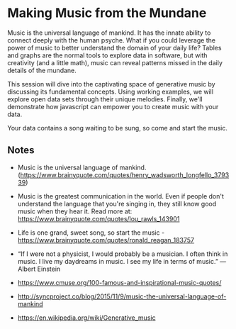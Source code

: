 # Making Music from the Mundane

Music is the universal language of mankind. It has the innate ability to connect deeply with the human psyche. What if you could leverage the power of music to better understand the domain of your daily life? Tables and graphs are the normal tools to explore data in software, but with creativity (and a little math), music can reveal patterns missed in the daily details of the mundane.

This session will dive into the captivating space of generative music by discussing its fundamental concepts. Using working examples, we will explore open data sets through their unique melodies. Finally, we'll demonstrate how javascript can empower you to create music with your data.

Your data contains a song waiting to be sung, so come and start the music.

## Notes

- Music is the universal language of mankind. (https://www.brainyquote.com/quotes/henry_wadsworth_longfello_379339)

- Music is the greatest communication in the world. Even if people don't understand the language that you're singing in, they still know good music when they hear it.
  Read more at: https://www.brainyquote.com/quotes/lou_rawls_143901

- Life is one grand, sweet song, so start the music - https://www.brainyquote.com/quotes/ronald_reagan_183757

- “If I were not a physicist, I would probably be a musician. I often think in music. I live my daydreams in music. I see my life in terms of music.” ― Albert Einstein

- https://www.cmuse.org/100-famous-and-inspirational-music-quotes/

- http://syncproject.co/blog/2015/11/9/music-the-universal-language-of-mankind

- https://en.wikipedia.org/wiki/Generative_music
